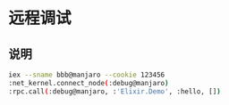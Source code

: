 # 远程调试

## 说明

```sh
iex --sname bbb@manjaro --cookie 123456
:net_kernel.connect_node(:debug@manjaro)
:rpc.call(:debug@manjaro, :'Elixir.Demo', :hello, [])
```
